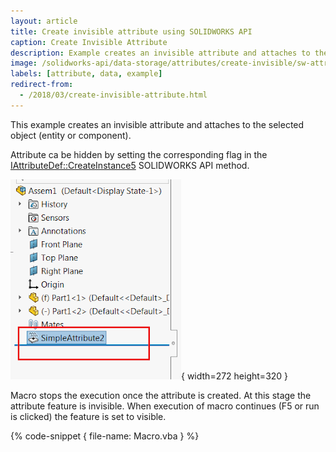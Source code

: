 ```yaml
---
layout: article
title: Create invisible attribute using SOLIDWORKS API
caption: Create Invisible Attribute
description: Example creates an invisible attribute and attaches to the selected object (entity or component)
image: /solidworks-api/data-storage/attributes/create-invisible/sw-attribute-features-tree.png
labels: [attribute, data, example]
redirect-from:
  - /2018/03/create-invisible-attribute.html
---
```

This example creates an invisible attribute and attaches to the selected object (entity or component).

Attribute ca be hidden by setting the corresponding flag in the [IAttributeDef::CreateInstance5](http://help.solidworks.com/2018/english/api/sldworksapi/solidworks.interop.sldworks~solidworks.interop.sldworks.iattributedef~createinstance5.html) SOLIDWORKS API method.

![Attribute feature inserted to the Feature Manager Tree](sw-attribute-features-tree.png){ width=272 height=320 }

Macro stops the execution once the attribute is created. At this stage the attribute feature is invisible.
When execution of macro continues (F5 or run is clicked) the feature is set to visible.

{% code-snippet { file-name: Macro.vba } %}
